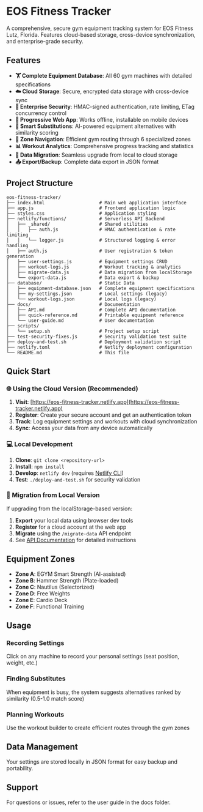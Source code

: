 # EOS Fitness Tracker

A comprehensive, secure gym equipment tracking system for EOS Fitness Lutz, Florida. Features cloud-based storage, cross-device synchronization, and enterprise-grade security.

## Features

- **🏋️ Complete Equipment Database**: All 60 gym machines with detailed specifications
- **☁️ Cloud Storage**: Secure, encrypted data storage with cross-device sync
- **🔐 Enterprise Security**: HMAC-signed authentication, rate limiting, ETag concurrency control
- **📱 Progressive Web App**: Works offline, installable on mobile devices
- **🎯 Smart Substitutions**: AI-powered equipment alternatives with similarity scoring
- **📍 Zone Navigation**: Efficient gym routing through 6 specialized zones
- **📊 Workout Analytics**: Comprehensive progress tracking and statistics
- **🔄 Data Migration**: Seamless upgrade from local to cloud storage
- **📤 Export/Backup**: Complete data export in JSON format

## Project Structure

```
eos-fitness-tracker/
├── index.html                    # Main web application interface  
├── app.js                        # Frontend application logic
├── styles.css                    # Application styling
├── netlify/functions/            # Serverless API Backend
│   ├── _shared/                  # Shared utilities
│   │   ├── auth.js               # HMAC authentication & rate limiting
│   │   └── logger.js             # Structured logging & error handling
│   ├── auth.js                   # User registration & token generation
│   ├── user-settings.js          # Equipment settings CRUD
│   ├── workout-logs.js           # Workout tracking & analytics
│   ├── migrate-data.js           # Data migration from localStorage
│   └── export-data.js            # Data export & backup
├── database/                     # Static Data
│   ├── equipment-database.json   # Complete equipment specifications
│   ├── my-settings.json          # Local settings (legacy)
│   └── workout-logs.json         # Local logs (legacy)
├── docs/                         # Documentation
│   ├── API.md                    # Complete API documentation
│   ├── quick-reference.md        # Printable equipment reference
│   └── user-guide.md             # User documentation
├── scripts/
│   └── setup.sh                  # Project setup script
├── test-security-fixes.js        # Security validation test suite
├── deploy-and-test.sh            # Deployment validation script
├── netlify.toml                  # Netlify deployment configuration
└── README.md                     # This file
```

## Quick Start

### 🌐 Using the Cloud Version (Recommended)

1. **Visit**: [https://eos-fitness-tracker.netlify.app](https://eos-fitness-tracker.netlify.app)
2. **Register**: Create your secure account and get an authentication token
3. **Track**: Log equipment settings and workouts with cloud synchronization
4. **Sync**: Access your data from any device automatically

### 💻 Local Development

1. **Clone**: `git clone <repository-url>`
2. **Install**: `npm install`
3. **Develop**: `netlify dev` (requires [Netlify CLI](https://docs.netlify.com/cli/get-started/))
4. **Test**: `./deploy-and-test.sh` for security validation

### 📱 Migration from Local Version

If upgrading from the localStorage-based version:

1. **Export** your local data using browser dev tools
2. **Register** for a cloud account at the web app
3. **Migrate** using the `/migrate-data` API endpoint
4. See [API Documentation](docs/API.md#migration-guide) for detailed instructions

## Equipment Zones

- **Zone A**: EGYM Smart Strength (AI-assisted)
- **Zone B**: Hammer Strength (Plate-loaded)
- **Zone C**: Nautilus (Selectorized)
- **Zone D**: Free Weights
- **Zone E**: Cardio Deck
- **Zone F**: Functional Training

## Usage

### Recording Settings
Click on any machine to record your personal settings (seat position, weight, etc.)

### Finding Substitutes
When equipment is busy, the system suggests alternatives ranked by similarity (0.5-1.0 match score)

### Planning Workouts
Use the workout builder to create efficient routes through the gym zones

## Data Management

Your settings are stored locally in JSON format for easy backup and portability.

## Support

For questions or issues, refer to the user guide in the docs folder.